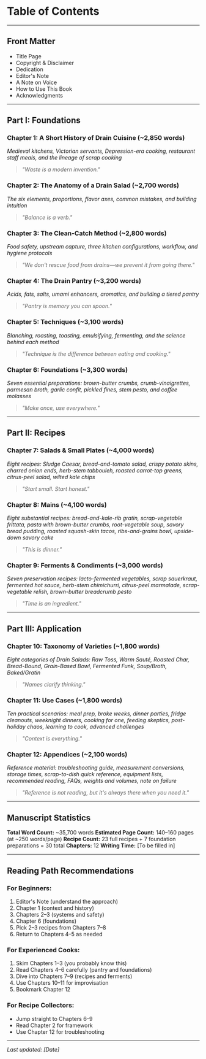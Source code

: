 # Table of Contents

---

## Front Matter
- Title Page
- Copyright & Disclaimer
- Dedication
- Editor's Note
- A Note on Voice
- How to Use This Book
- Acknowledgments

---

## Part I: Foundations

### Chapter 1: A Short History of Drain Cuisine (~2,850 words)
*Medieval kitchens, Victorian servants, Depression-era cooking, restaurant staff meals, and the lineage of scrap cooking*

> *"Waste is a modern invention."*

### Chapter 2: The Anatomy of a Drain Salad (~2,700 words)
*The six elements, proportions, flavor axes, common mistakes, and building intuition*

> *"Balance is a verb."*

### Chapter 3: The Clean-Catch Method (~2,800 words)
*Food safety, upstream capture, three kitchen configurations, workflow, and hygiene protocols*

> *"We don't rescue food from drains—we prevent it from going there."*

### Chapter 4: The Drain Pantry (~3,200 words)
*Acids, fats, salts, umami enhancers, aromatics, and building a tiered pantry*

> *"Pantry is memory you can spoon."*

### Chapter 5: Techniques (~3,100 words)
*Blanching, roasting, toasting, emulsifying, fermenting, and the science behind each method*

> *"Technique is the difference between eating and cooking."*

### Chapter 6: Foundations (~3,300 words)
*Seven essential preparations: brown-butter crumbs, crumb-vinaigrettes, parmesan broth, garlic confit, pickled fines, stem pesto, and coffee molasses*

> *"Make once, use everywhere."*

---

## Part II: Recipes

### Chapter 7: Salads & Small Plates (~4,000 words)
*Eight recipes: Sludge Caesar, bread-and-tomato salad, crispy potato skins, charred onion ends, herb-stem tabbouleh, roasted carrot-top greens, citrus-peel salad, wilted kale chips*

> *"Start small. Start honest."*

### Chapter 8: Mains (~4,100 words)
*Eight substantial recipes: bread-and-kale-rib gratin, scrap-vegetable frittata, pasta with brown-butter crumbs, root-vegetable soup, savory bread pudding, roasted squash-skin tacos, ribs-and-grains bowl, upside-down savory cake*

> *"This is dinner."*

### Chapter 9: Ferments & Condiments (~3,000 words)
*Seven preservation recipes: lacto-fermented vegetables, scrap sauerkraut, fermented hot sauce, herb-stem chimichurri, citrus-peel marmalade, scrap-vegetable relish, brown-butter breadcrumb pesto*

> *"Time is an ingredient."*

---

## Part III: Application

### Chapter 10: Taxonomy of Varieties (~1,800 words)
*Eight categories of Drain Salads: Raw Toss, Warm Sauté, Roasted Char, Bread-Bound, Grain-Based Bowl, Fermented Funk, Soup/Broth, Baked/Gratin*

> *"Names clarify thinking."*

### Chapter 11: Use Cases (~1,800 words)
*Ten practical scenarios: meal prep, broke weeks, dinner parties, fridge cleanouts, weeknight dinners, cooking for one, feeding skeptics, post-holiday chaos, learning to cook, advanced challenges*

> *"Context is everything."*

### Chapter 12: Appendices (~2,100 words)
*Reference material: troubleshooting guide, measurement conversions, storage times, scrap-to-dish quick reference, equipment lists, recommended reading, FAQs, weights and volumes, note on failure*

> *"Reference is not reading, but it's always there when you need it."*

---

## Manuscript Statistics

**Total Word Count:** ~35,700 words
**Estimated Page Count:** 140–160 pages (at ~250 words/page)
**Recipe Count:** 23 full recipes + 7 foundation preparations = 30 total
**Chapters:** 12
**Writing Time:** [To be filled in]

---

## Reading Path Recommendations

### For Beginners:
1. Editor's Note (understand the approach)
2. Chapter 1 (context and history)
3. Chapters 2–3 (systems and safety)
4. Chapter 6 (foundations)
5. Pick 2–3 recipes from Chapters 7–8
6. Return to Chapters 4–5 as needed

### For Experienced Cooks:
1. Skim Chapters 1–3 (you probably know this)
2. Read Chapters 4–6 carefully (pantry and foundations)
3. Dive into Chapters 7–9 (recipes and ferments)
4. Use Chapters 10–11 for improvisation
5. Bookmark Chapter 12

### For Recipe Collectors:
- Jump straight to Chapters 6–9
- Read Chapter 2 for framework
- Use Chapter 12 for troubleshooting

---

*Last updated: [Date]*
